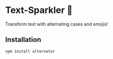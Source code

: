 # Text-Sparkler 🔀

Transform text with alternating cases and emojis!

## Installation
```bash
npm install alternator